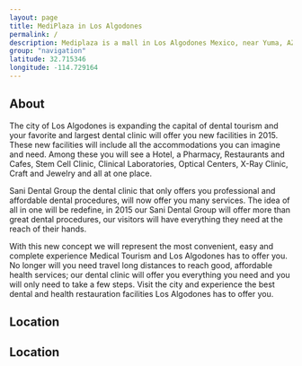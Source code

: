 ```yaml
---
layout: page
title: MediPlaza in Los Algodones
permalink: /
description: Mediplaza is a mall in Los Algodones Mexico, near Yuma, AZ
group: "navigation"
latitude: 32.715346
longitude: -114.729164
---
```


<section role="content" class="home">
	<div class="about">
		<div class="row">
			<div class="col md-12">
				<h2 class="title">About</h2>
			</div>
			<div class="col md-6">
				<p>The city of Los Algodones is expanding the capital of dental tourism and your favorite and largest dental clinic will offer you new facilities in 2015. These new facilities will include all the accommodations you can imagine and need. Among these you will see a Hotel, a Pharmacy, Restaurants and Cafes, Stem Cell Clinic, Clinical Laboratories, Optical Centers, X-Ray Clinic, Craft and Jewelry and all at one place.</p>
				<p>Sani Dental Group the dental clinic that only offers you professional and affordable dental procedures, will now offer you many services. The idea of all in one will be redefine, in 2015 our Sani Dental Group will offer more than great dental procedures, our visitors will have everything they need at the reach of their hands.</p>
			</div>
			<div class="col md-6">
				<p>
				With this new concept we will represent the most convenient, easy and complete experience Medical Tourism and Los Algodones has to offer you. No longer will you need travel long distances to reach good, affordable health services; our dental clinic will offer you everything you need and you will only need to take a few steps. Visit the city and experience the best dental and health restauration facilities Los Algodones has to offer you.</p>
			</div>
		</div>
	</div>
	<div class="location">
		<div class="row">
			<div class="col md-12">
				<h2 class="title">Location</h2>
			</div>
		</div>
		<div id="map-canvas"><h2 class="title">Location</h2></div>
	</div>
</section>

<!-- Google Maps -->
<script src="https://maps.googleapis.com/maps/api/js?v=3.exp"></script>
<script>
	function initialize() {
	  var myLatlng = new google.maps.LatLng({{ page.latitude }}, {{ page.longitude }});
	  var mapOptions = {
	    zoom: 16,
	    scrollwheel: false,
	    center: myLatlng
	  }
	  var map = new google.maps.Map(document.getElementById('map-canvas'), mapOptions);
  var marker = new google.maps.Marker({
	      position: myLatlng,
	      map: map,
	      title: '{{ page.title }}'
	  });
	}
google.maps.event.addDomListener(window, 'load', initialize);
</script>